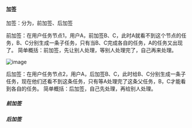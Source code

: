#### 加签

加签：分为，前加签、后加签

前加签：在用户任务节点1，用户A，前加签B、C，此时A就看不到这个节点的任务，B、C分别生成一条子任务，只有当B、C完成各自的任务，A的任务又出现了。
简单概括：前加签，先让别人处理，等别人处理完了，自己再来处理。

![image](https://user-images.githubusercontent.com/97614802/233960805-87bdf7b1-fe2c-481a-99ad-cf5485bdab71.png)


后加签：在用户任务节点2，用户A，后加签B、C，此时给B、C分别生成一条子任务，现在他们还看不到这条任务，只有等A处理完了这条父任务，B，C才能看到各自的任务。
简单概括：后加签，自己先处理，再给别人处理。

##### 前加签

##### 后加签
